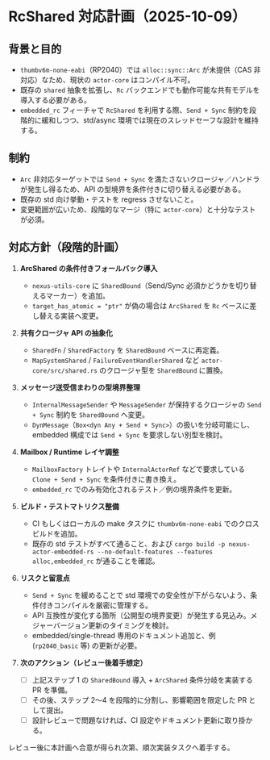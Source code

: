 # RcShared 対応計画（2025-10-09）

## 背景と目的
- `thumbv6m-none-eabi`（RP2040）では `alloc::sync::Arc` が未提供（CAS 非対応）なため、現状の `actor-core` はコンパイル不可。
- 既存の `shared` 抽象を拡張し、`Rc` バックエンドでも動作可能な共有モデルを導入する必要がある。
- `embedded_rc` フィーチャで `RcShared` を利用する際、`Send + Sync` 制約を段階的に緩和しつつ、std/async 環境では現在のスレッドセーフな設計を維持する。

## 制約
- `Arc` 非対応ターゲットでは `Send + Sync` を満たさないクロージャ／ハンドラが発生し得るため、API の型境界を条件付きに切り替える必要がある。
- 既存の std 向け挙動・テストを regress させないこと。
- 変更範囲が広いため、段階的なマージ（特に `actor-core`）と十分なテストが必須。

## 対応方針（段階的計画）
1. **ArcShared の条件付きフォールバック導入**
   - `nexus-utils-core` に `SharedBound`（Send/Sync 必須かどうかを切り替えるマーカー）を追加。
   - `target_has_atomic = "ptr"` が偽の場合は `ArcShared` を `Rc` ベースに差し替える実装へ変更。

2. **共有クロージャ API の抽象化**
   - `SharedFn` / `SharedFactory` を `SharedBound` ベースに再定義。
   - `MapSystemShared` / `FailureEventHandlerShared` など `actor-core/src/shared.rs` のクロージャ型を `SharedBound` に置換。

3. **メッセージ送受信まわりの型境界整理**
   - `InternalMessageSender` や `MessageSender` が保持するクロージャの `Send + Sync` 制約を `SharedBound` へ変更。
   - `DynMessage`（`Box<dyn Any + Send + Sync>`）の扱いを分岐可能にし、embedded 構成では `Send + Sync` を要求しない別型を検討。

4. **Mailbox / Runtime レイヤ調整**
   - `MailboxFactory` トレイトや `InternalActorRef` などで要求している `Clone + Send + Sync` を条件付きに書き換え。
   - `embedded_rc` でのみ有効化されるテスト／例の境界条件を更新。

5. **ビルド・テストマトリクス整備**
   - CI もしくはローカルの make タスクに `thumbv6m-none-eabi` でのクロスビルドを追加。
   - 既存の std テストがすべて通ること、および `cargo build -p nexus-actor-embedded-rs --no-default-features --features alloc,embedded_rc` が通ることを確認。

6. **リスクと留意点**
   - `Send + Sync` を緩めることで std 環境での安全性が下がらないよう、条件付きコンパイルを厳密に管理する。
   - API 互換性が変化する箇所（公開型の境界変更）が発生する見込み。メジャーバージョン更新のタイミングを検討。
   - embedded/single-thread 専用のドキュメント追加と、例 (`rp2040_basic` 等) の更新が必要。

7. **次のアクション（レビュー後着手想定）**
   - [ ] 上記ステップ 1 の `SharedBound` 導入 + `ArcShared` 条件分岐を実装する PR を準備。
   - [ ] その後、ステップ 2〜4 を段階的に分割し、影響範囲を限定した PR として提出。
   - [ ] 設計レビューで問題なければ、CI 設定やドキュメント更新に取り掛かる。

レビュー後に本計画へ合意が得られ次第、順次実装タスクへ着手する。

